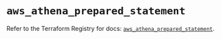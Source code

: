# `aws_athena_prepared_statement`

Refer to the Terraform Registry for docs: [`aws_athena_prepared_statement`](https://registry.terraform.io/providers/hashicorp/aws/5.52.0/docs/resources/athena_prepared_statement).
